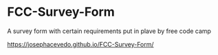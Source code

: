 # FCC-Survey-Form
A survey form with certain requirements put in plave by free code camp

https://josephacevedo.github.io/FCC-Survey-Form/
